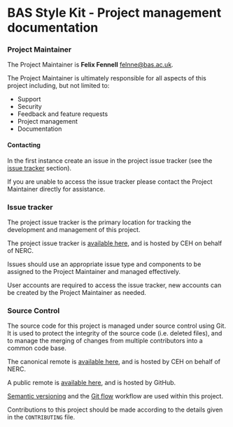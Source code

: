 # BAS Style Kit - Project management documentation

### Project Maintainer

The Project Maintainer is **Felix Fennell** [felnne@bas.ac.uk](mailto:felnne@bas.ac.uk).

The Project Maintainer is ultimately responsible for all aspects of this project including, but not limited to:

* Support
* Security
* Feedback and feature requests
* Project management
* Documentation

#### Contacting

In the first instance create an issue in the project issue tracker (see the [issue tracker](#issue-tracker) section).

If you are unable to access the issue tracker please contact the Project Maintainer directly for assistance.

### Issue tracker

The project issue tracker is the primary location for tracking the development and management of this project.

The project issue tracker is [available here](https://jira.ceh.ac.uk/BSK), and is hosted by CEH on behalf of NERC.

Issues should use an appropriate issue type and components to be assigned to the Project Maintainer and  managed effectively.

User accounts are required to access the issue tracker, new accounts can be created by the Project Maintainer as needed.

### Source Control

The source code for this project is managed under source control using Git. It is used to protect the integrity of the
source code (i.e. deleted files), and to manage the merging of changes from multiple contributors into a common code base.

The canonical remote is [available here](https://stash.ceh.ac.uk/projects/BSK/repos/bas-style-kit/browse), and is hosted by CEH on behalf of NERC.

A public remote is [available here](https://github.com/felnne/bas-style-kit), and is hosted by GitHub.

[Semantic versioning](http://semver.org/) and the [Git flow](https://www.atlassian.com/git/tutorials/comparing-workflows/gitflow-workflow/) workflow are used within this project.

Contributions to this project should be made according to the details given in the `CONTRIBUTING` file.
